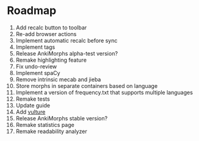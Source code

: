 # Roadmap

1. Add recalc button to toolbar
2. Re-add browser actions
3. Implement automatic recalc before sync
4. Implement tags
5. Release AnkiMorphs alpha-test version?
6. Remake highlighting feature
7. Fix undo-review
8. Implement spaCy
9. Remove intrinsic mecab and jieba
10. Store morphs in separate containers based on language
11. Implement a version of frequency.txt that supports multiple languages
12. Remake tests
13. Update guide
14. Add [vulture](https://github.com/jendrikseipp/vulture)
15. Release AnkiMorphs stable version?
16. Remake statistics page
17. Remake readability analyzer



